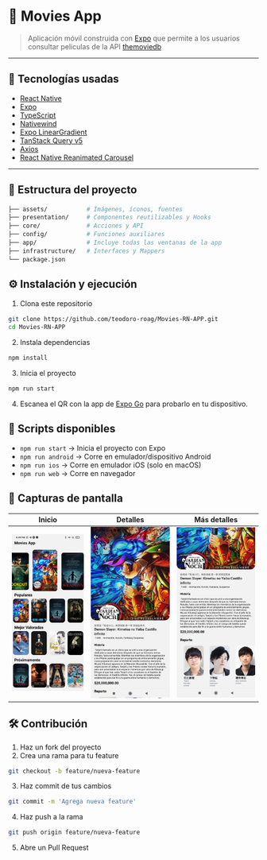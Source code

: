 # 📱 Movies App  

> Aplicación móvil construida con [Expo](https://expo.dev) que permite a los usuarios consultar peliculas de la API [themoviedb](https://developer.themoviedb.org/)

---
## 🚀 Tecnologías usadas
- [React Native](https://reactnative.dev/)  
- [Expo](https://docs.expo.dev/)  
- [TypeScript](https://www.typescriptlang.org/)  
- [Nativewind](https://www.nativewind.dev/) 
- [Expo LinearGradient](https://docs.expo.dev/versions/latest/sdk/linear-gradient/) 
- [TanStack Query v5](https://tanstack.com/query/latest/docs/framework/react/overview)
- [Axios](https://www.npmjs.com/package/axios)
- [React Native Reanimated Carousel](https://rn-carousel.dev/)
---
## 📂 Estructura del proyecto  
```bash
├── assets/           # Imágenes, íconos, fuentes
├── presentation/     # Componentes reutilizables y Hooks
├── core/             # Acciones y API
├── config/           # Funciones auxiliares
├── app/              # Incluye todas las ventanas de la app
├── infrastructure/   # Interfaces y Mappers
└── package.json
```

## ⚙️ Instalación y ejecución  

1. Clona este repositorio
```bash
git clone https://github.com/teodoro-roag/Movies-RN-APP.git
cd Movies-RN-APP
```

2. Instala dependencias
```bash
npm install
```
3. Inicia el proyecto

```bash
npm run start
```
4. Escanea el QR con la app de [Expo Go](https://expo.dev/go) para probarlo en tu dispositivo.


## 🧩 Scripts disponibles  

- `npm run start` → Inicia el proyecto con Expo  
- `npm run android` → Corre en emulador/dispositivo Android  
- `npm run ios` → Corre en emulador iOS (solo en macOS)  
- `npm run web` → Corre en navegador  

## 📸 Capturas de pantalla  

| Inicio | Detalles | Más detalles |
|--------|--------|---------------|
| ![](./assets/screenshots/home-movies-app.jpg) | ![](./assets/screenshots/detail-1-movies-app.jpg) | ![](./assets/screenshots/more-detail-movies-app.jpg) |

## 🛠️ Contribución  

1. Haz un fork del proyecto  
2. Crea una rama para tu feature  
```bash
git checkout -b feature/nueva-feature
```
3. Haz commit de tus cambios
```bash
git commit -m 'Agrega nueva feature'
```
4. Haz push a la rama
```bash
git push origin feature/nueva-feature
```
5. Abre un Pull Request